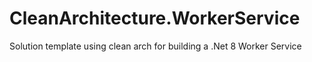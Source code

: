# CleanArchitecture.WorkerService
Solution template using clean arch for building a .Net 8 Worker Service
